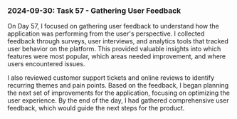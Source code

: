 ### 2024-09-30: Task 57 - Gathering User Feedback

On Day 57, I focused on gathering user feedback to understand how the application was performing from the user's perspective. I collected feedback through surveys, user interviews, and analytics tools that tracked user behavior on the platform. This provided valuable insights into which features were most popular, which areas needed improvement, and where users encountered issues.

I also reviewed customer support tickets and online reviews to identify recurring themes and pain points. Based on the feedback, I began planning the next set of improvements for the application, focusing on optimizing the user experience. By the end of the day, I had gathered comprehensive user feedback, which would guide the next steps for the product.
